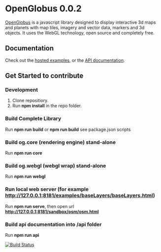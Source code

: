 # OpenGlobus 0.0.2

[OpenGlobus](http://www.openglobus.org/) is a javascript library designed to display interactive 3d maps and planets with map tiles, imagery and vector data, markers and 3d objects. It uses the WebGL technology, open source and completely free.

## Documentation

Check out the [hosted examples](http://www.openglobus.org/examples.html), or the [API documentation](http://www.openglobus.org/api/).

## Get Started to contribute

### Development

1. Clone repositiory.
2. Run **npm install** in the repo folder.
  
### Build Complete Library

Run **npm run build** or **npm run build** see package.json scripts

### Build og.core (rendering engine) stand-alone

Run **npm run core**

### Build og.webgl (webgl wrap) stand-alone

Run **npm run webgl**

### Run local web server (for example http://127.0.0.1:8181/examples/baseLayers/baseLayers.html)

Run **npm run serve**, then open url **http://127.0.0.1:8181/sandbox/osm/osm.html**

### Build api documentation into /api folder

Run **npm run api**

[![Build Status](https://travis-ci.com/openglobus/openglobus.svg?branch=master)](https://travis-ci.com/openglobus/openglobus)
